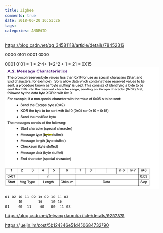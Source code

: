 ```yaml
---
title: Zigbee
comments: true
date: 2018-06-20 16:51:26
tags:
categories: ANDROID
---
```




https://blog.csdn.net/qq_34581118/article/details/78452316

0000 0101
0001 0000

0001 0101   = 1 * 2^4+ 1*2^2 + 1 = 21  =  0X15![Zigbee_20180620172017](Zigbee\Zigbee_20180620172017.png)



``` 
01 02 10 11 02 10 02 10 11 03
	  10       10    10 10 
01    00  11    00   00  11 03
```

<https://blog.csdn.net/feiyangxiaomi/article/details/9257375>

<https://juejin.im/post/5b124346e51d450684732790>



